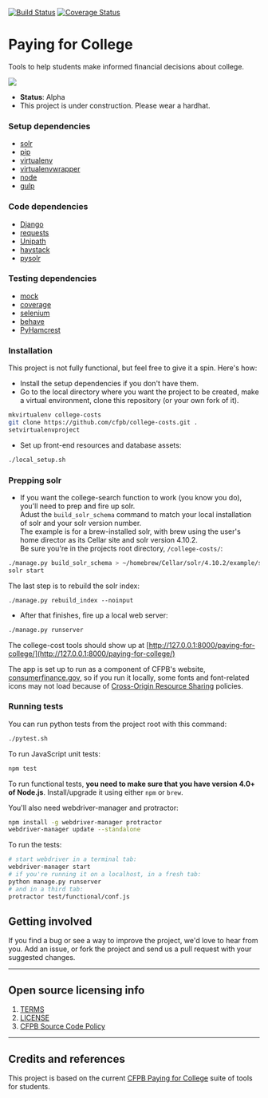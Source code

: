 [![Build Status](https://travis-ci.org/cfpb/college-costs.png)](https://travis-ci.org/cfpb/college-costs) [![Coverage Status](https://coveralls.io/repos/cfpb/college-costs/badge.svg?branch=master&service=github)](https://coveralls.io/github/cfpb/college-costs?branch=master)

# Paying for College
Tools to help students make informed financial decisions about college.

![](compare_hero.png)

- **Status**:  Alpha
- This project is under construction. Please wear a hardhat.

### Setup dependencies
 * [solr](http://lucene.apache.org/solr/)
 * [pip](https://pypi.python.org/pypi/pip)
 * [virtualenv](https://virtualenv.pypa.io/en/latest/)
 * [virtualenvwrapper](https://virtualenvwrapper.readthedocs.org/en/latest/)
 * [node](http://nodejs.org/)
 * [gulp](https://github.com/gulpjs/gulp/blob/master/docs/getting-started.md)

<!--  * [elasticsearch](https://www.elastic.co/products/elasticsearch) -->

### Code dependencies
- [Django](https://www.djangoproject.com/)
- [requests](http://docs.python-requests.org/en/latest/)
- [Unipath](https://github.com/mikeorr/Unipath)
- [haystack](http://haystacksearch.org/)
- [pysolr](https://github.com/toastdriven/pysolr)

<!-- - [django-haystack](http://haystacksearch.org/) -->

### Testing dependencies
- [mock](https://github.com/testing-cabal/mock)
- [coverage](https://coverage.readthedocs.org/en/latest/)
- [selenium](https://selenium-python.readthedocs.org/installation.html)
- [behave](http://pythonhosted.org/behave/)
- [PyHamcrest](https://pyhamcrest.readthedocs.org/en/V1.8.2/)

### Installation
This project is not fully functional, but feel free to give it a spin. Here's how:
- Install the setup dependencies if you don't have them.
- Go to the local directory where you want the project to be created, make a virtual environment, clone this repository (or your own fork of it).
```bash
mkvirtualenv college-costs
git clone https://github.com/cfpb/college-costs.git .
setvirtualenvproject
```
- Set up front-end resources and database assets:
```bash
./local_setup.sh
```

### Prepping solr
- If you want the college-search function to work (you know you do), you'll need to prep and fire up solr.  
Adust the `build_solr_schema` command to match your local installation of solr and your solr version number.   
The example is for a brew-installed solr, with brew using the user's home director as its Cellar site and solr version 4.10.2.  
Be sure you're in the projects root directory, `/college-costs/`:  
```bash
./manage.py build_solr_schema > ~/homebrew/Cellar/solr/4.10.2/example/solr/collection1/conf/schema.xml
solr start
```

The last step is to rebuild the solr index:
```
./manage.py rebuild_index --noinput
```

- After that finishes, fire up a local web server:
```bash
./manage.py runserver
```

The college-cost tools should show up at [http://127.0.0.1:8000/paying-for-college/](http://127.0.0.1:8000/paying-for-college/)

The app is set up to run as a component of CFPB's website, [consumerfinance.gov](http://www.consumerfinance.gov), so if you run it locally, some fonts and font-related icons may not load because of [Cross-Origin Resource Sharing](http://www.w3.org/TR/cors/) policies.


### Running tests
You can run python tests from the project root with this command:
```bash
./pytest.sh
```

To run JavaScript unit tests:

```bash
npm test
```

To run functional tests, **you need to make sure that you have version 4.0+ of Node.js**. Install/upgrade it using either `npm` or `brew`.

You'll also need webdriver-manager and protractor:

```bash
npm install -g webdriver-manager protractor
webdriver-manager update --standalone
```

To run the tests:

```bash
# start webdriver in a terminal tab:
webdriver-manager start
# if you're running it on a localhost, in a fresh tab:
python manage.py runserver
# and in a third tab:
protractor test/functional/conf.js
```

<!-- INCLUDE IN setup.sh
- Build the front-end requirements and the JavaScript files.

```bash
npm install
grunt Build
```

## Configuration

If the software is configurable, describe it in detail, either here or in other documentation to which you link.

## Usage

Show users how to use the software.
Be specific.
Use appropriate formatting when showing code snippets.

## How to test the software

If the software includes automated tests, detail how to run those tests. -->

## Getting involved

If you find a bug or see a way to improve the project, we'd love to hear from you. Add an issue, or fork the project and send us a pull request with your suggested changes.

----

## Open source licensing info
1. [TERMS](TERMS.md)
2. [LICENSE](LICENSE)
3. [CFPB Source Code Policy](https://github.com/cfpb/source-code-policy/)


----

## Credits and references

This project is based on the current [CFPB Paying for College](http://www.consumerfinance.gov/paying-for-college/) suite of tools for students.
